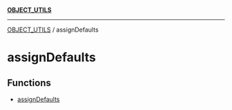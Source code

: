 [**OBJECT_UTILS**](../README.md)

***

[OBJECT_UTILS](../README.md) / assignDefaults

# assignDefaults

## Functions

- [assignDefaults](functions/assignDefaults.md)
